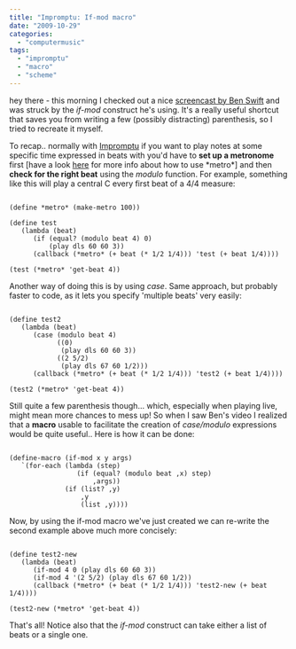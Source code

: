 ```yaml
---
title: "Impromptu: If-mod macro"
date: "2009-10-29"
categories: 
  - "computermusic"
tags: 
  - "impromptu"
  - "macro"
  - "scheme"
---
```


hey there - this morning I checked out a nice [screencast by Ben Swift](http://www.vimeo.com/7196155) and was struck by the _if-mod_ construct he's using. It's a really useful shortcut that saves you from writing a few (possibly distracting) parenthesis, so I tried to recreate it myself.

To recap.. normally with [Impromptu](http://impromptu.moso.com.au/) if you want to play notes at some specific time expressed in beats with you'd have to **set up a metronome** first \[have a look [here](http://impromptu.moso.com.au/tutorials/making_music/Beat%20%26%20Tempo.html) for more info about how to use \*metro\*\] and then **check for the right beat** using the _modulo_ function. For example, something like this will play a central C every first beat of a 4/4 measure:

```

(define *metro* (make-metro 100))

(define test
   (lambda (beat)
      (if (equal? (modulo beat 4) 0)
          (play dls 60 60 3))
      (callback (*metro* (+ beat (* 1/2 1/4))) 'test (+ beat 1/4))))

(test (*metro* 'get-beat 4))
```

Another way of doing this is by using _case_. Same approach, but probably faster to code, as it lets you specify 'multiple beats' very easily:

```

(define test2
   (lambda (beat)
      (case (modulo beat 4)
            ((0)
             (play dls 60 60 3))
            ((2 5/2)
             (play dls 67 60 1/2)))
      (callback (*metro* (+ beat (* 1/2 1/4))) 'test2 (+ beat 1/4))))

(test2 (*metro* 'get-beat 4))
```

Still quite a few parenthesis though... which, especially when playing live, might mean more chances to mess up! So when I saw Ben's video I realized that a **macro** usable to facilitate the creation of _case/modulo_ expressions would be quite useful.. Here is how it can be done:

```

(define-macro (if-mod x y args)
   `(for-each (lambda (step)
                 (if (equal? (modulo beat ,x) step)
                     ,args))
              (if (list? ,y)
                  ,y
                  (list ,y))))
```

Now, by using the if-mod macro we've just created we can re-write the second example above much more concisely:

```

(define test2-new
   (lambda (beat)
      (if-mod 4 0 (play dls 60 60 3))
      (if-mod 4 '(2 5/2) (play dls 67 60 1/2))
      (callback (*metro* (+ beat (* 1/2 1/4))) 'test2-new (+ beat 1/4))))

(test2-new (*metro* 'get-beat 4))
```

That's all! Notice also that the _if-mod_ construct can take either a list of beats or a single one.
